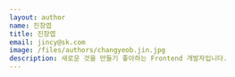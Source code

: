 ```yaml
---
layout: author
name: 진창엽
title: 진창엽
email: jincy@sk.com
image: /files/authors/changyeob.jin.jpg
description: 새로운 것을 만들기 좋아하는 Frontend 개발자입니다. 
---
```

